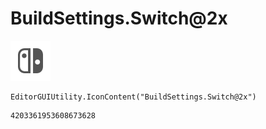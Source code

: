 # BuildSettings.Switch@2x
![](/img/BuildSettings.Switch@2x.png)

``` CSharp
EditorGUIUtility.IconContent("BuildSettings.Switch@2x")
```
```
4203361953608673628
```
